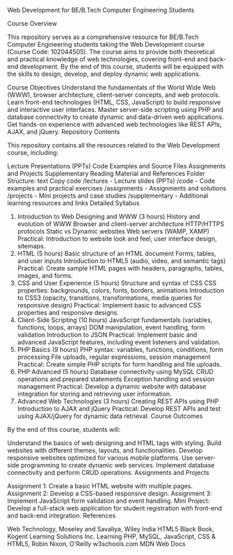 Web Development for BE/B.Tech Computer Engineering Students

Course Overview

This repository serves as a comprehensive resource for BE/B.Tech Computer Engineering students taking the Web Development course (Course Code: 102044505). The course aims to provide both theoretical and practical knowledge of web technologies, covering front-end and back-end development. By the end of this course, students will be equipped with the skills to design, develop, and deploy dynamic web applications.

Course Objectives
Understand the fundamentals of the World Wide Web (WWW), browser architecture, client-server concepts, and web protocols.
Learn front-end technologies (HTML, CSS, JavaScript) to build responsive and interactive user interfaces.
Master server-side scripting using PHP and database connectivity to create dynamic and data-driven web applications.
Get hands-on experience with advanced web technologies like REST APIs, AJAX, and jQuery.
Repository Contents

This repository contains all the resources related to the Web Development course, including:

Lecture Presentations (PPTs)
Code Examples and Source Files
Assignments and Projects
Supplementary Reading Material and References
Folder Structure:
text
Copy code
/lectures          - Lecture slides (PPTs)
/code              - Code examples and practical exercises
/assignments       - Assignments and solutions
/projects          - Mini projects and case studies
/supplementary     - Additional learning resources and links
Detailed Syllabus

1. Introduction to Web Designing and WWW (3 hours)
History and evolution of WWW
Browser and client-server architecture
HTTP/HTTPS protocols
Static vs Dynamic websites
Web servers (WAMP, XAMP)
Practical: Introduction to website look and feel, user interface design, sitemaps.
2. HTML (5 hours)
Basic structure of an HTML document
Forms, tables, and user inputs
Introduction to HTML5 (audio, video, and semantic tags)
Practical: Create sample HTML pages with headers, paragraphs, tables, images, and forms.
3. CSS and User Experience (5 hours)
Structure and syntax of CSS
CSS properties: backgrounds, colors, fonts, borders, animations
Introduction to CSS3 (opacity, transitions, transformations, media queries for responsive design)
Practical: Implement basic to advanced CSS properties and responsive designs.
4. Client-Side Scripting (10 hours)
JavaScript fundamentals (variables, functions, loops, arrays)
DOM manipulation, event handling, form validation
Introduction to JSON
Practical: Implement basic and advanced JavaScript features, including event listeners and validation.
5. PHP Basics (9 hours)
PHP syntax: variables, functions, conditions, form processing
File uploads, regular expressions, session management
Practical: Create simple PHP scripts for form handling and file uploads.
6. PHP Advanced (5 hours)
Database connectivity using MySQL
CRUD operations and prepared statements
Exception handling and session management
Practical: Develop a dynamic website with database integration for storing and retrieving user information.
7. Advanced Web Technologies (3 hours)
Creating REST APIs using PHP
Introduction to AJAX and jQuery
Practical: Develop REST APIs and test using AJAX/jQuery for dynamic data retrieval.
Course Outcomes

By the end of this course, students will:

Understand the basics of web designing and HTML tags with styling.
Build websites with different themes, layouts, and functionalities.
Develop responsive websites optimized for various mobile platforms.
Use server-side programming to create dynamic web services.
Implement database connectivity and perform CRUD operations.
Assignments and Projects

Assignment 1: Create a basic HTML website with multiple pages.
Assignment 2: Develop a CSS-based responsive design.
Assignment 3: Implement JavaScript form validation and event handling.
Mini Project: Develop a full-stack web application for student registration with front-end and back-end integration.
References

Web Technology, Moseley and Savaliya, Wiley India
HTML5 Black Book, Kogent Learning Solutions Inc.
Learning PHP, MySQL, JavaScript, CSS & HTML5, Robin Nixon, O'Reilly
w3schools.com
MDN Web Docs
